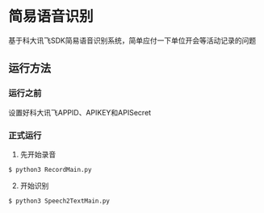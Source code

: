 # 简易语音识别
基于科大讯飞SDK简易语音识别系统，简单应付一下单位开会等活动记录的问题

## 运行方法

### 运行之前
设置好科大讯飞APPID、APIKEY和APISecret

### 正式运行
1. 先开始录音
```
$ python3 RecordMain.py
```

2. 开始识别
```
$ python3 Speech2TextMain.py
```


